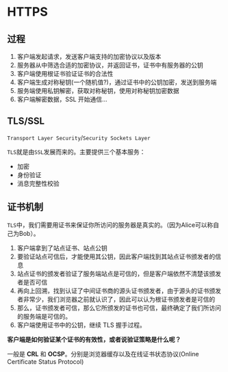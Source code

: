 # HTTPS

## 过程

1. 客户端发起请求，发送客户端支持的加密协议以及版本
2. 服务器从中筛选合适的加密协议，并返回证书，证书中有服务器的公钥
3. 客户端使用根证书验证证书的合法性
4. 客户端生成对称秘钥(一个随机值?)，通过证书中的公钥加密，发送到服务端
5. 服务端使用私钥解密，获取对称秘钥，使用对称秘钥加密数据
6. 客户端解密数据，SSL 开始通信...

## TLS/SSL

`Transport Layer Security`/`Security Sockets Layer`

`TLS`就是由`SSL`发展而来的。主要提供三个基本服务：
- 加密
- 身份验证
- 消息完整性校验

## 证书机制

`TLS`中，我们需要用证书来保证你所访问的服务器是真实的。（因为Alice可以称自己为Bob）。

1. 客户端拿到了站点证书、站点公钥
2. 要验证站点可信后，才能使用其公钥，因此客户端找到其站点证书颁发者的信息
3. 站点证书的颁发者验证了服务端站点是可信的，但是客户端依然不清楚该颁发者是否可信
4. 再向上回溯，找到认证了中间证书商的源头证书颁发者，由于源头的证书颁发者非常少，我们浏览器之前就认识了，因此可以认为根证书颁发者是可信的
5. 那么，证书颁发者可信，那么它所颁发的证书也可信，最终确定了我们所访问的服务端是可信的。
6. 客户端使用证书中的公钥，继续 TLS 握手过程。

**客户端是如何验证某个证书的有效性，或者说验证策略是什么呢？**

一般是 **CRL** 和 **OCSP**。分别是浏览器缓存以及在线证书状态协议(Online Certificate Status Protocol)


